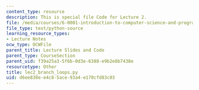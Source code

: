 ```yaml
---
content_type: resource
description: This is special file Code for Lecture 2.
file: /media/courses/6-0001-introduction-to-computer-science-and-programming-in-python-fall-2016/d6ee838ee4c85ace93a4e170cfd83c03_lec2_branch_loops.py
file_type: text/python-source
learning_resource_types:
- Lecture Notes
ocw_type: OCWFile
parent_title: Lecture Slides and Code
parent_type: CourseSection
parent_uid: f39a25a3-5f6b-0d3e-6388-e9b2e8b7438e
resourcetype: Other
title: lec2_branch_loops.py
uid: d6ee838e-e4c8-5ace-93a4-e170cfd83c03
---
```

